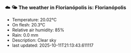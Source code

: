 ### ☁️ 🌤️  The weather in Florianópolis is: Florianópolis

- Temperature: 20.02°C
- On flesh: 20.3°C
- Relative air humidity: 85%
- Rain: 0.0 mm
- Description: Clear sky
- last updated: 2025-10-11T21:13:43.611117
